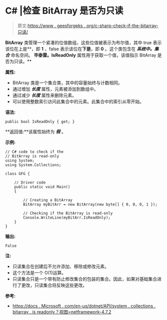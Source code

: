 # C# |检查 BitArray 是否为只读

> 原文:[https://www . geesforgeks . org/c-sharp-check-if-the-bitarray-只读/](https://www.geeksforgeeks.org/c-sharp-check-if-the-bitarray-is-read-only/)

**BitArray** 类管理一个紧凑的位值数组，这些位值被表示为布尔值，其中 true 表示该位在上是**，即 **1** ，false 表示该位在**下是**，即 **0** 。这个类包含在 ***系统中。集合*** 命名空间。
**毕泰雷。IsReadOnly** 属性用于获取一个值，该值指示 BitArray 是否为只读。**

**属性:**

*   BitArray 类是一个集合类，其中的容量始终与计数相同。
*   通过增加 ***长度*** 属性，元素被添加到数组中。
*   通过减少 ***长度*** 属性来删除元素。
*   可以使用整数索引访问此集合中的元素。此集合中的索引从零开始。

**语法:**

```
public bool IsReadOnly { get; }

```

**返回值:**该属性始终为 ***假*** 。

**示例:**

```
// C# code to check if the
// BitArray is read-only
using System;
using System.Collections;

class GFG {

    // Driver code
    public static void Main()
    {

        // Creating a BitArray
        BitArray myBitArr = new BitArray(new byte[] { 0, 0, 0, 1 });

        // Checking if the BitArray is read-only
        Console.WriteLine(myBitArr.IsReadOnly);
    }
}
```

**输出:**

```
False

```

**注:**

*   只读集合在创建后不允许添加、移除或修改元素。
*   这个方法是一个 O(1)运算。
*   只读集合只是一个带有防止修改集合的包装的集合。因此，如果对基础集合进行了更改，只读集合将反映这些更改。

**参考:**

*   [https://docs . Microsoft . com/en-us/dotnet/API/system . collections . bitarray . is readonly？视图=netframework-4.7.2](https://docs.microsoft.com/en-us/dotnet/api/system.collections.bitarray.isreadonly?view=netframework-4.7.2)